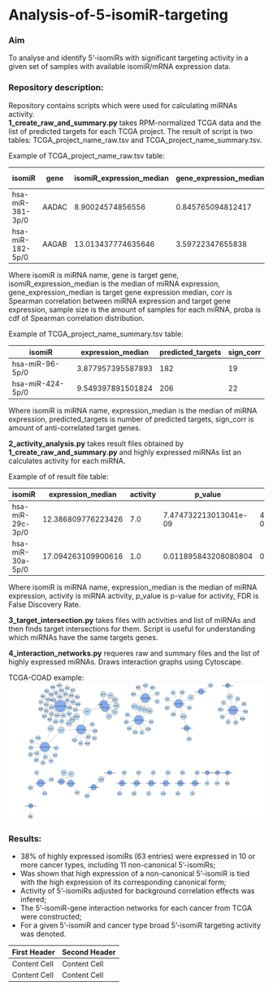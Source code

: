 # Analysis-of-5-isomiR-targeting
### Aim 
To analyse and identify 5’-isomiRs with significant targeting activity in a given set of samples with available isomiR/mRNA expression data.

### Repository description:
Repository contains scripts which were used for calculating miRNAs activity.   
**1_create_raw_and_summary.py** takes RPM-normalized TCGA data and the list of predicted targets for each TCGA project. The result of script is two tables: TCGA_project_name_raw.tsv and TCGA_project_name_summary.tsv.  
  
Example of TCGA_project_name_raw.tsv table:  
  
| isomiR | gene	| isomiR_expression_median | gene_expression_median |	corr | sample size | proba |  
| ------------- | ------------- | ------------- | ------------- | ------------- | ------------- | ------------- |  
| hsa-miR-381-3p/0 | AADAC | 8.90024574856556 |	0.845765094812417 |	-0.14747205 |	79 | 0.08140444164119565 |  
| hsa-miR-182-5p/0	| AAGAB	| 13.013437774635646 |	3.59722347655838 | 0.108154766 | 79 | 0.00013937321980098482 |    
  
Where isomiR is miRNA name, gene is target gene, isomiR_expression_median is the median of miRNA expression, gene_expression_median is target gene expression median, corr is Spearman correlation between miRNA expression and target gene expression, sample size is the amount of samples for each miRNA, proba is cdf of Spearman correlation distribution.

Example of TCGA_project_name_summary.tsv table:  

| isomiR | expression_median | predicted_targets |	sign_corr |  
| ------------- | ------------- | ------------- | ------------- |
| hsa-miR-96-5p/0 |	3.877957395587893 |	182 |	19 |  
hsa-miR-424-5p/0 |	9.549397891501824 |	206 |	22 |  

Where isomiR is miRNA name, expression_median is the median of miRNA expression, predicted_targets is number of predicted targets, sign_corr is amount of anti-correlated target genes.

**2_activity_analysis.py** takes result files obtained by **1_create_raw_and_summary.py** and highly expressed miRNAs list an calculates activity for each miRNA.  

Example of of result file table:  

| isomiR | expression_median | activity |	p_value |	FDR |  
| ------------- | ------------- | ------------- | ------------- | ------------- |    
| hsa-miR-29c-3p/0 | 12.386809776223426 |	7.0 |	7.474732213013041e-09 |	4.0363553950270426e-07 |  
| hsa-miR-30a-5p/0 |	17.094263109900616 |	1.0 |	0.011895843208080804 |	0.3211877666181817 |  
  
Where isomiR is miRNA name, expression_median is the median of miRNA expression, activity is miRNA activity, p_value is p-value for activity, FDR is False Discovery Rate.

**3_target_intersection.py** takes files with activities and list of miRNAs and then finds target intersections for them. Script is useful for understanding which miRNAs have the same targets genes.  

**4_interaction_networks.py** requeres raw and summary files and the list of  highly expressed miRNAs. Draws interaction graphs using Cytoscape.

TCGA-COAD example:   
<img src="https://github.com/IlonaGA/Analysis-of-5--isomiR-targeting/blob/main/Images/TCGA-COAD.png" width="800"/>  


### Results:
- 38% of highly expressed isomiRs (63 entries) were expressed in 10 or more cancer types, including 11 non-canonical 5’-isomiRs;  
- Was shown that high expression of a non-canonical 5’-isomiR is tied with the high expression of its corresponding canonical form;  
- Activity of 5’-isomiRs adjusted for background correlation effects was infered;  
- The 5’-isomiR-gene interaction networks for each cancer from TCGA were constructed;  
- For a given 5’-isomiR and cancer type broad 5’-isomiR targeting activity was denoted.  

| First Header  | Second Header |
| ------------- | ------------- |
| Content Cell  | Content Cell  |
| Content Cell  | Content Cell  |
 
